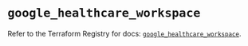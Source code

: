 # `google_healthcare_workspace`

Refer to the Terraform Registry for docs: [`google_healthcare_workspace`](https://registry.terraform.io/providers/hashicorp/google/6.21.0/docs/resources/healthcare_workspace).
